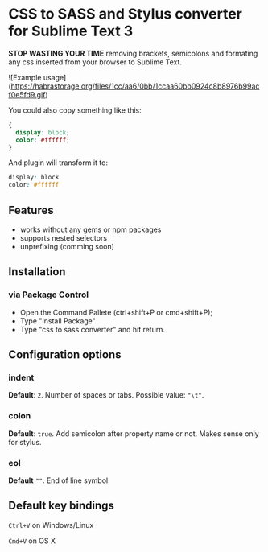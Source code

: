 # CSS to SASS and Stylus converter for Sublime Text 3
**STOP WASTING YOUR TIME** removing brackets, semicolons and formating any css inserted from your browser to Sublime Text.

![Example usage]
(https://habrastorage.org/files/1cc/aa6/0bb/1ccaa60bb0924c8b8976b99acf0e5fd9.gif)

You could also copy something like this:
```css
{
  display: block;
  color: #ffffff;
}
```
And plugin will transform it to:
```css
display: block
color: #ffffff
```

## Features
- works without any gems or npm packages
- supports nested selectors
- unprefixing (comming soon)

## Installation
### via Package Control
- Open the Command Pallete (ctrl+shift+P or cmd+shift+P);
- Type "Install Package"
- Type "css to sass converter" and hit return.

## Configuration options

### indent
**Default**: `2`.
Number of spaces or tabs.
Possible value: `"\t"`.

### colon
**Default**: `true`.
Add semicolon after property name or not. Makes sense only for stylus.

### eol
**Default** `""`.
End of line symbol.

## Default key bindings

`Ctrl+V` on Windows/Linux

`Cmd+V` on OS X
